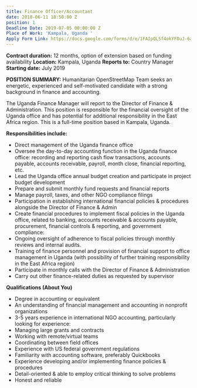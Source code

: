 ```yaml
---
title: Finance Officer/Accountant
date: 2018-06-11 18:50:00 Z
position: 1
Deadline Date: 2019-07-05 00:00:00 Z
Place of Work: 'Kampala, Uganda '
Apply Form Link: https://docs.google.com/forms/d/e/1FAIpQLSf4okYFOuJ-6aHJexzIMzqdvMBLwizQjE_vCcqbw4SOXmxtLg/viewform
---
```


**Contract duration:** 12 months, option of extension based on funding availability
**Location:** Kampala, Uganda
**Reports to:** Country Manager
**Starting date:** July 2019 

**POSITION SUMMARY:**
Humanitarian OpenStreetMap Team seeks an energetic, experienced and self-motivated candidate with a strong background in finance and accounting. 

The Uganda Finance Manager will report to the Director of Finance & Administration. This position is responsible for the financial oversight of the Uganda office and has potential for additional responsibility in the East Africa region. This is a full-time position based in Kampala, Uganda.

**Responsibilities include:**
* Direct management of the Uganda finance office
* Oversee the day-to-day accounting function in the Uganda finance office: recording and reporting cash flow transactions, accounts payable, accounts receivable, payroll, month close, financial reporting, etc.
* Lead the Uganda office annual budget creation and participate in project budget development
* Prepare and submit monthly fund requests and financial reports
* Manage payroll, taxes, and other NGO compliance filings
* Participation in establishing international financial policies & procedures alongside the Director of Finance & Admin
* Create financial procedures to implement fiscal policies in the Uganda office, related to banking, accounts receivable & accounts payable, procurement, financial controls & reporting, and government compliance:
* Ongoing oversight of adherence to fiscal policies through monthly reviews and internal audits.
* Training of finance personnel and provision of financial support to office management in Uganda (with possibility of further training responsibility in the East Africa region)
* Participate in monthly calls with the Director of Finance & Administration
* Carry out other finance-related duties as requested by supervisor

**Qualifications (About You)**
* Degree in accounting or equivalent
* An understanding of financial management and accounting in nonprofit organizations
* 3-5 years experience in international NGO accounting, particularly looking for experience:
* Managing large grants and contracts
* Working with remote/virtual teams
* Coordinating between field offices
* Experience with US federal government regulations
* Familiarity with accounting software, preferably Quickbooks
* Experience developing and/or implementing finance policies & procedures
* Detail-oriented & able to employ critical thinking to solve problems
* Honest and reliable
